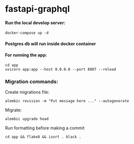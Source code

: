 # fastapi-graphql

#### Run the local develop server:

    docker-compose up -d 
  
[//]: # (##### Server will bind 8021 port. You can get access to server by browser [http://localhost:8021]&#40;http://localhost:8021&#41;)

[//]: # (##### URL of graphql: [http://localhost:8021/graphql]&#40;http://localhost:8021/graphql&#41;)

[//]: # (##### URL of Pg admin: [http://localhost:5050]&#40;http://localhost:5050&#41;)


#### Postgres db will run inside docker container
#### For running the app:
```
cd app
uvicorn app:app --host 0.0.0.0 --port 8007 --reload
```

### Migration commands:
Create migrations file:
```
alembic revision -m "Put message here ..." --autogenerate
```

Migrate:
```
alembic upgrade head
```

Run formatting before making a commit
```
cd app && flake8 && isort . black .
```